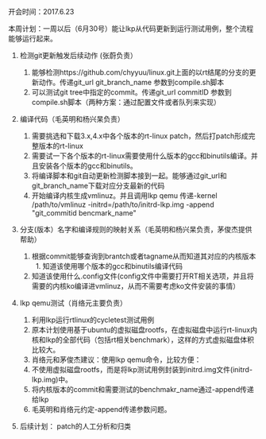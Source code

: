 开会时间：2017.6.23

本周计划：一周以后（6月30号）能让lkp从代码更新到运行测试用例，整个流程能够运行起来。

1. 检测git更新触发后续动作 (张蔚负责）
   1.  能够检测https://github.com/chyyuu/linux.git上面的以rt结尾的分支的更新动作。传递git_url git_branch_name 参数到compile.sh脚本
   1.  可以测试git tree中指定的commit。传递git_url commitID 参数到compile.sh脚本（两种方案：通过配置文件或者队列来实现）


1. 编译代码（毛英明和杨兴杲负责）
   1.  需要挑选和下载3.x,4.x中各个版本的rt-linux patch，然后打patch形成完整版本的rt-linux
   1.  需要试一下各个版本的rt-linux需要使用什么版本的gcc和binutils编译。并且安装各个版本的gcc和binutils。
   1.  将编译脚本和git自动更新检测脚本接到一起。能够通过git_url和git_branch_name下载对应分支最新的代码
   1.  开始编译内核生成vmlinuz。并且调用lkp qemu  传递-kernel /path/to/vmlinuz   -initrd=/path/to/initrd-lkp.img -append "git_commitid  bencmark_name"  

1. 分支(版本）名字和编译规则的映射关系（毛英明和杨兴杲负责，茅俊杰提供帮助）
   1.  根据commit能够查询到brantch或者tagname从而知道其对应的内核版本
   1.  知道该使用哪个版本的gcc和binutils编译代码
   1.  知道该使用什么.config文件(config文件中需要打开RT相关选项，并且将需要的内核ko编译进vmlinuz，从而不需要考虑ko文件安装的事情）

1. lkp qemu测试（肖络元主要负责）
   1.  利用lkp运行rtlinux的cycletest测试用例
   1.  原本计划使用基于ubuntu的虚拟磁盘rootfs，在虚拟磁盘中运行rt-linux内核和lkp的全部代码（包括rt相关benchmark），这样的方式虚拟磁盘体积比较大。
   1.  肖络元和茅俊杰建议：使用lkp qemu命令，比较方便：
   1.  不使用虚拟磁盘rootfs，而是将lkp测试用例封装到initrd.img文件(initrd-lkp.img)中。
   1.  将内核版本的commit和需要测试的benchmakr_name通过-append传递给lkp
   1.  毛英明和肖络元约定-append传递参数问题。

1. 后续计划： patch的人工分析和归类


